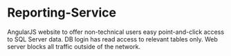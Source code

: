 # Reporting-Service
AngularJS website to offer non-technical users easy point-and-click access to SQL Server data.
DB login has read access to relevant tables only.
Web server blocks all traffic outside of the network.
